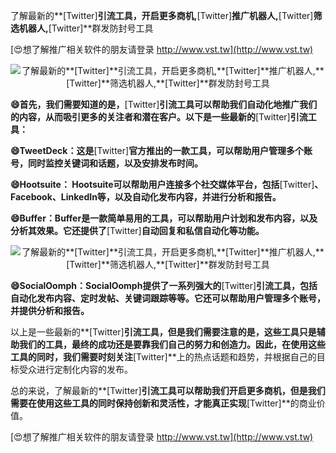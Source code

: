 了解最新的**[Twitter]**引流工具，开启更多商机,**[Twitter]**推广机器人,**[Twitter]**筛选机器人,**[Twitter]**群发防封号工具

[😍想了解推广相关软件的朋友请登录 http://www.vst.tw](http://www.vst.tw)

 <center><img src="https://vst.tw/MP4/tuiguang/png/5.png" alt="了解最新的**[Twitter]**引流工具，开启更多商机,**[Twitter]**推广机器人,**[Twitter]**筛选机器人,**[Twitter]**群发防封号工具"></center>

**😄首先，我们需要知道的是，**[Twitter]**引流工具可以帮助我们自动化地推广我们的内容，从而吸引更多的关注者和潜在客户。以下是一些最新的**[Twitter]**引流工具：**

**😄TweetDeck：这是**[Twitter]**官方推出的一款工具，可以帮助用户管理多个账号，同时监控关键词和话题，以及安排发布时间。**

**😄Hootsuite： Hootsuite可以帮助用户连接多个社交媒体平台，包括**[Twitter]**、Facebook、LinkedIn等，以及自动化发布内容，并进行分析和报告。**

**😄Buffer：Buffer是一款简单易用的工具，可以帮助用户计划和发布内容，以及分析其效果。它还提供了**[Twitter]**自动回复和私信自动化等功能。**

 <center><img src="https://vst.tw/MP4/tuiguang/png/8.png" alt="了解最新的**[Twitter]**引流工具，开启更多商机,**[Twitter]**推广机器人,**[Twitter]**筛选机器人,**[Twitter]**群发防封号工具"></center>

**😄SocialOomph：SocialOomph提供了一系列强大的**[Twitter]**引流工具，包括自动化发布内容、定时发帖、关键词跟踪等等。它还可以帮助用户管理多个账号，并提供分析和报告。**

以上是一些最新的**[Twitter]**引流工具，但是我们需要注意的是，这些工具只是辅助我们的工具，最终的成功还是要靠我们自己的努力和创造力。因此，在使用这些工具的同时，我们需要时刻关注**[Twitter]**上的热点话题和趋势，并根据自己的目标受众进行定制化内容的发布。

总的来说，了解最新的**[Twitter]**引流工具可以帮助我们开启更多商机，但是我们需要在使用这些工具的同时保持创新和灵活性，才能真正实现**[Twitter]**的商业价值。

[😍想了解推广相关软件的朋友请登录 http://www.vst.tw](http://www.vst.tw)




